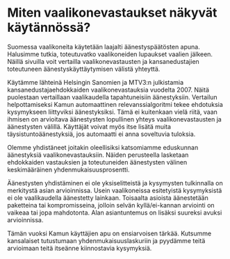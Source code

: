 Miten vaalikonevastaukset näkyvät käytännössä?
================

Suomessa vaalikoneita käytetään laajalti äänestyspäätösten apuna. Halusimme tutkia, toteutuvatko vaalikoneiden lupaukset vaalien jälkeen. Näillä sivuilla voit vertailla vaalikonevastausten ja kansanedustajien toteutuneen äänestyskäyttäytymisen välistä yhteyttä.

Käytämme lähteinä Helsingin Sanomien ja MTV3:n julkistamia kansanedustajaehdokkaiden vaalikonevastauksia vuodelta 2007. Näitä puolestaan vertaillaan vaalikaudella tapahtuneisiin äänestyksiin. Vertailun helpottamiseksi Kamun automaattinen relevanssialgoritmi tekee ehdotuksia kysymykseen liittyviksi äänestyksiksi. Tämä ei kuitenkaan vielä riitä, vaan ihmisen on arvioitava äänestysten lopullinen yhteys vaalikonevastausten ja äänestysten välillä. Käyttäjät voivat myös itse lisätä muita täysistuntoäänestyksiä, jos automaatti ei anna soveltuvia tuloksia.

Olemme yhdistäneet joitakin oleellisiksi katsomiamme eduskunnan äänestyksiä vaalikonevastauksiin. Näiden perusteella lasketaan ehdokkaiden vastauksien ja toteutuneiden äänestysten välinen keskimääräinen yhdenmukaisuusprosentti.

Äänestysten yhdistäminen ei ole yksiselitteistä ja kysymysten tulkinnalla on merkitystä asian arvioinnissa. Usein vaalikoneissa esitetyistä kysymyksistä ei ole vaalikaudella äänestetty lainkaan. Toisaalta asioista äänestetään paketteina tai kompromisseina, jolloin selvän kyllä/ei-kannan arviointi on vaikeaa tai jopa mahdotonta. Alan asiantuntemus on lisäksi suureksi avuksi arvioinnissa.

Tämän vuoksi Kamun käyttäjien apu on ensiarvoisen tärkää. Kutsumme kansalaiset tutustumaan yhdenmukaisuuslaskuriin ja pyydämme teitä arvioimaan teitä itseänne kiinnostavia kysymyksiä.

